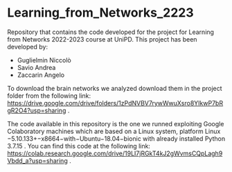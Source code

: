 # Learning_from_Networks_2223
 Repository that contains the code developed for the project for Learning from Networks 2022-2023 course at UniPD.
This project has been developed by:
- Guglielmin Niccolò
- Savio Andrea
- Zaccarin Angelo

To download the brain networks we analyzed download them in the project folder from the following link: https://drive.google.com/drive/folders/1zPdNVBV7rywWwuXsro8YIkwP7bRgR2O4?usp=sharing .

The code available in this repository is the one we runned exploiting Google Colaboratory machines which are based on a Linux system, platform Linux −5.10.133+−x8664−with−Ubuntu−18.04−bionic with already installed Python 3.7.15 .
You can find this code at the following link: https://colab.research.google.com/drive/19LI7jRGkT4kJ2gWvmsCQpLagh9Vbdd_a?usp=sharing .
